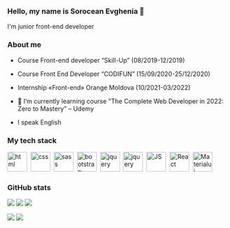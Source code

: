 ### Hello, my name is Sorocean Evghenia  👋
I'm junior front-end developer

### About me      
- Course Front-end developer “Skill-Up” (08/2019-12/2019)
- Course Front End Developer  “CODIFUN” (15/09/2020-25/12/2020)
-	Internship «Front-end» Orange Moldova (10/2021-03/2022)

- 🌱 I’m currently learning course "The Complete Web Developer in 2022: Zero to Mastery" – Udemy
- I speak English

### My tech stack
<img src="https://cdn.jsdelivr.net/gh/devicons/devicon/icons/html5/html5-original-wordmark.svg" title="html" widht="45" height="45"/>&nbsp;
<img src="https://cdn.jsdelivr.net/gh/devicons/devicon/icons/css3/css3-plain-wordmark.svg" title="css" widht="45" height="45" />&nbsp;
<img src="https://cdn.jsdelivr.net/gh/devicons/devicon/icons/sass/sass-original.svg" title="sass" widht="45" height="45" />&nbsp;
<img src="https://cdn.jsdelivr.net/gh/devicons/devicon/icons/bootstrap/bootstrap-original-wordmark.svg"  title="bootstrap" widht="45" height="45" />&nbsp;
<img src="https://cdn.jsdelivr.net/gh/devicons/devicon/icons/figma/figma-original.svg" title="jquery" widht="45" height="45"/>&nbsp;
<img src="https://cdn.jsdelivr.net/gh/devicons/devicon/icons/jquery/jquery-original-wordmark.svg" title="jquery" widht="45" height="45" />&nbsp;
<img src="https://cdn.jsdelivr.net/gh/devicons/devicon/icons/javascript/javascript-original.svg" title="JS" widht="45" height="45"/>&nbsp;
<img src="https://cdn.jsdelivr.net/gh/devicons/devicon/icons/react/react-original-wordmark.svg" title="React" widht="45" height="45"/>&nbsp;
<img src="https://cdn.jsdelivr.net/gh/devicons/devicon/icons/materialui/materialui-plain.svg" title="Materialui" widht="45" height="45" />&nbsp;

### GitHub stats

![](http://github-profile-summary-cards.vercel.app/api/cards/profile-details?username=evghenias&theme=default)
![](http://github-profile-summary-cards.vercel.app/api/cards/repos-per-language?username=evghenias&theme=default)
![](http://github-profile-summary-cards.vercel.app/api/cards/most-commit-language?username=evghenias&theme=default)

![](http://github-profile-summary-cards.vercel.app/api/cards/stats?username=evghenias&theme=default)
![](http://github-profile-summary-cards.vercel.app/api/cards/productive-time?username=evghenias&theme=default&utcOffset=8)

<!--
**evghenias/evghenias** is a ✨ _special_ ✨ repository because its `README.md` (this file) appears on your GitHub profile.
--->
